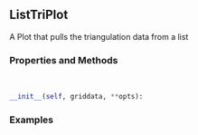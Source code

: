 ## <a id="McUtils.McUtils.Plots.Plots.ListTriPlot">ListTriPlot</a>
A Plot that pulls the triangulation data from a list

### Properties and Methods
<a id="McUtils.McUtils.Plots.Plots.ListTriPlot.__init__" class="docs-object-method">&nbsp;</a>
```python
__init__(self, griddata, **opts): 
```

### Examples


